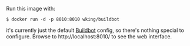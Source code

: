 Run this image with:

    $ docker run -d -p 8010:8010 wking/buildbot

it's currently just the default [Buildbot][] config, so there's
nothing special to configure.  Browse to http://localhost:8010/ to see
the web interface.

[Buildbot]: http://buildbot.net/
